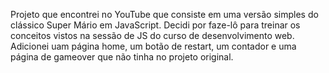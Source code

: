 Projeto que encontrei no YouTube que consiste em uma versão simples do clássico 
Super Mário em JavaScript. Decidi por faze-lô para treinar os conceitos vistos 
na sessão de JS do curso de desenvolvimento web. Adicionei uam página home, um 
botão de restart, um contador e uma página de gameover que não tinha no projeto 
original.